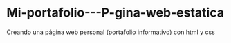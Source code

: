 # Mi-portafolio---P-gina-web-estatica
Creando una página web personal (portafolio informativo) con html y css
